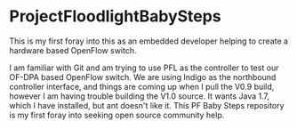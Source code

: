 # ProjectFloodlightBabySteps
This is my first foray into this as an embedded developer helping to create a hardware based OpenFlow switch.

I am familiar with Git and am trying to use PFL as the controller to test our OF-DPA based OpenFlow switch.  We are using Indigo as the northbound controller interface, and things are coming up when I pull the V0.9 build, however I am having trouble building the V1.0 source.  It wants Java 1.7, which I have installed, but ant doesn't like it.  This PF Baby Steps repository is my first foray into seeking open source community help.
